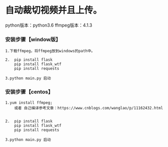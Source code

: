 # 自动裁切视频并且上传。

python版本：python3.6
ffmpeg版本：4.1.3

### 安装步骤【window版】

    1.下载ffmpeg，将ffmpeg放到windows的path中。

    2.  pip install flask 
        pip install flask_wtf 
        pip install requests  

    3.python main.py 启动

### 安装步骤【centos】

    1.yum install ffmpeg;
        或者 自己编译参考文章：https://www.cnblogs.com/wanglao/p/11162432.html


    2.  pip install flask 
        pip install flask_wtf 
        pip install requests  

    3.python main.py 启动